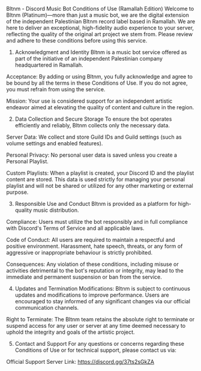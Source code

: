 Bltnm - Discord Music Bot Conditions of Use (Ramallah Edition)
Welcome to Bltnm (Platinum)—more than just a music bot, we are the digital extension of the independent Palestinian Bltnm record label based in Ramallah. We are here to deliver an exceptional, high-fidelity audio experience to your server, reflecting the quality of the original art project we stem from. Please review and adhere to these conditions before using this service.

1. Acknowledgment and Identity
Bltnm is a music bot service offered as part of the initiative of an independent Palestinian company headquartered in Ramallah.

Acceptance: By adding or using Bltnm, you fully acknowledge and agree to be bound by all the terms in these Conditions of Use. If you do not agree, you must refrain from using the service.

Mission: Your use is considered support for an independent artistic endeavor aimed at elevating the quality of content and culture in the region.

2. Data Collection and Secure Storage
To ensure the bot operates efficiently and reliably, Bltnm collects only the necessary data.

Server Data: We collect and store Guild IDs and Guild settings (such as volume settings and enabled features).

Personal Privacy: No personal user data is saved unless you create a Personal Playlist.

Custom Playlists: When a playlist is created, your Discord ID and the playlist content are stored. This data is used strictly for managing your personal playlist and will not be shared or utilized for any other marketing or external purpose.

3. Responsible Use and Conduct
Bltnm is provided as a platform for high-quality music distribution.

Compliance: Users must utilize the bot responsibly and in full compliance with Discord's Terms of Service and all applicable laws.

Code of Conduct: All users are required to maintain a respectful and positive environment. Harassment, hate speech, threats, or any form of aggressive or inappropriate behaviour is strictly prohibited.

Consequences: Any violation of these conditions, including misuse or activities detrimental to the bot's reputation or integrity, may lead to the immediate and permanent suspension or ban from the service.

4. Updates and Termination
Modifications: Bltnm is subject to continuous updates and modifications to improve performance. Users are encouraged to stay informed of any significant changes via our official communication channels.

Right to Terminate: The Bltnm team retains the absolute right to terminate or suspend access for any user or server at any time deemed necessary to uphold the integrity and goals of the artistic project.

5. Contact and Support
For any questions or concerns regarding these Conditions of Use or for technical support, please contact us via:

Official Support Server Link: https://discord.gg/37ts2sGkZA
